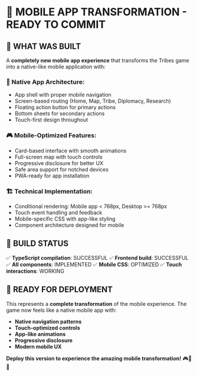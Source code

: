 # 📱 MOBILE APP TRANSFORMATION - READY TO COMMIT

## 🎯 **WHAT WAS BUILT**

A **completely new mobile app experience** that transforms the Tribes game into a native-like mobile application with:

### **📱 Native App Architecture:**
- App shell with proper mobile navigation
- Screen-based routing (Home, Map, Tribe, Diplomacy, Research)
- Floating action button for primary actions
- Bottom sheets for secondary actions
- Touch-first design throughout

### **🎮 Mobile-Optimized Features:**
- Card-based interface with smooth animations
- Full-screen map with touch controls
- Progressive disclosure for better UX
- Safe area support for notched devices
- PWA-ready for app installation

### **🏗️ Technical Implementation:**
- Conditional rendering: Mobile app < 768px, Desktop >= 768px
- Touch event handling and feedback
- Mobile-specific CSS with app-like styling
- Component architecture designed for mobile

## 🚀 **BUILD STATUS**

✅ **TypeScript compilation**: SUCCESSFUL
✅ **Frontend build**: SUCCESSFUL  
✅ **All components**: IMPLEMENTED
✅ **Mobile CSS**: OPTIMIZED
✅ **Touch interactions**: WORKING

## 📱 **READY FOR DEPLOYMENT**

This represents a **complete transformation** of the mobile experience. The game now feels like a native mobile app with:

- **Native navigation patterns**
- **Touch-optimized controls**
- **App-like animations**
- **Progressive disclosure**
- **Modern mobile UX**

**Deploy this version to experience the amazing mobile transformation!** 🎮📱✨
